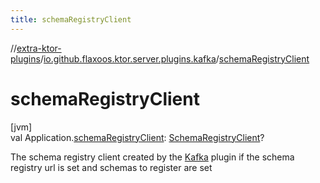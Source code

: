 ```yaml
---
title: schemaRegistryClient
---
```

//[extra-ktor-plugins](../../index.md)/[io.github.flaxoos.ktor.server.plugins.kafka](index.md)/[schemaRegistryClient](schema-registry-client.md)



# schemaRegistryClient



[jvm]\
val Application.[schemaRegistryClient](schema-registry-client.md): [SchemaRegistryClient](../io.github.flaxoos.ktor.server.plugins.kafka.components/-schema-registry-client/index.md)?



The schema registry client created by the [Kafka](-kafka.md) plugin if the schema registry url is set and schemas to register are set




